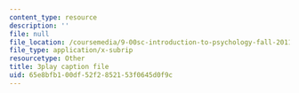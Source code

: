 ```yaml
---
content_type: resource
description: ''
file: null
file_location: /coursemedia/9-00sc-introduction-to-psychology-fall-2011/65e8bfb100df52f2852153f0645d0f9c_bihrpOS0qtY.vtt
file_type: application/x-subrip
resourcetype: Other
title: 3play caption file
uid: 65e8bfb1-00df-52f2-8521-53f0645d0f9c
---
```

